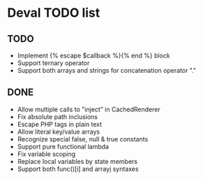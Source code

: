 Deval TODO list
===============

TODO
----

- Implement {% escape $callback %}{% end %} block
- Support ternary operator
- Support both arrays and strings for concatenation operator "."

DONE
----

- Allow multiple calls to "inject" in CachedRenderer
- Fix absolute path inclusions
- Escape PHP tags in plain text
- Allow literal key/value arrays
- Recognize special false, null & true constants
- Support pure functional lambda
- Fix variable scoping
- Replace local variables by state members
- Support both func()[i] and array[i]() syntaxes
